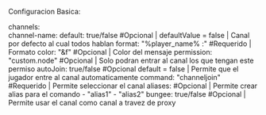Configuracion Basica:

channels:<br>
  channel-name:
    default: true/false #Opcional | defaultValue = false | Canal por defecto al cual todos hablan
    format: "%player_name% :" #Requerido | Formato 
    color: "&f" #Opcional | Color del mensaje
    permission: "custom.node" #Opcional | Solo podran entrar al canal los que tengan este permiso
    autoJoin: true/false #Opcional default = false | Permite que el jugador entre al canal automaticamente
    command: "channeljoin" #Requerido | Permite seleccionar el canal
    aliases: #Opcional | Permite crear alias para el comando
    - "alias1"
    - "alias2"
    bungee: true/false #Opcional | Permite usar el canal como canal a travez de proxy 
